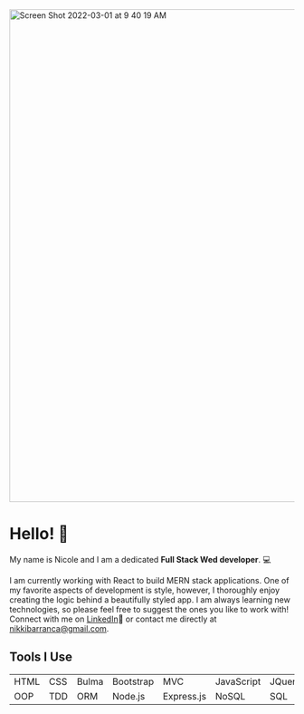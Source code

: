 
<img width="870" alt="Screen Shot 2022-03-01 at 9 40 19 AM" src="https://user-images.githubusercontent.com/95489992/156189332-2ff1b266-2d4d-4cf3-8456-1077da4c2ee7.png">

# Hello! 👋


My name is Nicole and I am a dedicated **Full Stack Wed developer**. 💻

I am currently working with React to build MERN stack applications. One of my favorite aspects of development is style, however, I thoroughly enjoy creating the logic behind a beautifully styled app. I am always learning new technologies, so please feel free to suggest the ones you like to work with! Connect with me on <a href="https://www.linkedin.com/in/nicole-barranca/">LinkedIn</a>📱 or contact me directly at nikkibarranca@gmail.com.


## Tools I Use

<table>
    <tr>
        <td>HTML</td>
        <td>CSS</td>
        <td>Bulma</td>
        <td>Bootstrap</td>
        <td>MVC</td>
        <td>JavaScript</td>
        <td>JQuery</td>
        <td>GraphQL</td>
        <td>MongoDB</td>
    </tr>
    <tr>
        <td>OOP</td>
        <td>TDD</td>
        <td>ORM</td>
        <td>Node.js</td>
        <td>Express.js</td>
        <td>NoSQL</td>
        <td>SQL</td>
        <td>React</td>
        <td>Heroku</td>
    </tr>
</table>

